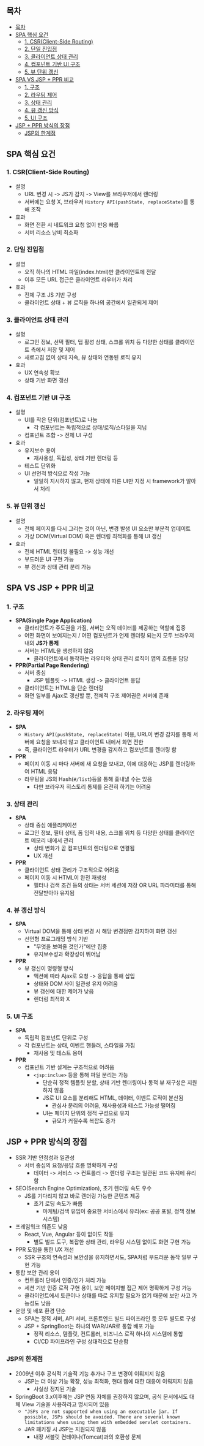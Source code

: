 ## 목차
- [목차](#목차)
- [SPA 핵심 요건](#spa-핵심-요건)
    - [1. CSR(Client-Side Routing)](#1-csrclient-side-routing)
    - [2. 단일 진입점](#2-단일-진입점)
    - [3. 클라이언트 상태 관리](#3-클라이언트-상태-관리)
    - [4. 컴포넌트 기반 UI 구조](#4-컴포넌트-기반-ui-구조)
    - [5. 뷰 단위 갱신](#5-뷰-단위-갱신)
- [SPA VS JSP + PPR 비교](#spa-vs-jsp--ppr-비교)
    - [1. 구조](#1-구조)
    - [2. 라우팅 제어](#2-라우팅-제어)
    - [3. 상태 관리](#3-상태-관리)
    - [4. 뷰 갱신 방식](#4-뷰-갱신-방식)
    - [5. UI 구조](#5-ui-구조)
- [JSP + PPR 방식의 장점](#jsp--ppr-방식의-장점)
    - [JSP의 한계점](#jsp의-한계점)
## SPA 핵심 요건
### 1. CSR(Client-Side Routing)
- 설명
    - URL 변경 시 -> JS가 감지 -> View를 브라우저에서 랜더링
    - 서버에는 요청 X, 브라우저 `History API(pushState, replaceState)`를 통해 조작
- 효과
    - 화면 전환 시 네트워크 요청 없이 반응 빠름
    - 서버 리소스 낭비 최소화
### 2. 단일 진입점
- 설명
    - 오직 하나의 HTML 파일(index.html)만 클라이언트에 전달
    - 이후 모든 URL 접근은 클라이언트 라우터가 처리
- 효과
    - 전체 구조 JS 기반 구성
    - 클라이언트 상태 + 뷰 로직을 하나의 공간에서 일관되게 제어
### 3. 클라이언트 상태 관리
- 설명
    - 로그인 정보, 선택 필터, 탭 활성 상태, 스크롤 위치 등 다양한 상태를 클라이언트 측에서 저장 및 제어
    - 새로고침 없이 상태 지속, 뷰 상태와 연동된 로직 유지
- 효과
    - UX 연속성 확보
    - 상태 기반 화면 갱신
### 4. 컴포넌트 기반 UI 구조
- 설명
    - UI를 작은 단위(컴포넌트)로 나눔
        - 각 컴포넌트는 독립적으로 상태/로직/스타일을 지님
    - 컴포넌트 조합 -> 전체 UI 구성
- 효과
    - 유지보수 용이
        - 재사용성, 독립성, 상태 기반 렌더링 등
    - 테스트 단위화
    - UI 선언적 방식으로 작성 가능
        - 일일히 지시하지 않고, 현재 상태에 따른 UI만 지정 시 framework가 알아서 처리
### 5. 뷰 단위 갱신
- 설명
    - 전체 페이지를 다시 그리는 것이 아닌, 변경 발생 UI 요소만 부분적 업데이트
    - 가상 DOM(Virtual DOM) 혹은 렌더링 최적화를 통해 UI 갱신
- 효과
    - 전체 HTML 렌더링 불필요 -> 성능 개선
    - 부드러운 UI 구현 가능
    - 뷰 갱신과 상태 관리 분리 가능
## SPA VS JSP + PPR 비교
### 1. 구조
- **SPA(Single Page Application)**
    - 클라리언트가 주도권을 가짐, 서버는 오직 데이터를 제공하는 역할에 집중
    - 어떤 화면이 보여지는지 / 어떤 컴포넌트가 언제 렌더링 되는지 모두 브라우저 내의 **JS가 통제**
    - 서버는 HTML을 생성하지 않음
        - 클라이언트에서 동작하는 라우터와 상태 관리 로직이 앱의 흐름을 담당
- **PPR(Partial Page Rendering)**
    - 서버 중심
        - JSP 템플릿 -> HTML 생성 -> 클라이언트 응답
    - 클라이언트는 HTML을 단순 렌더링
    - 화면 일부를 Ajax로 갱신할 뿐, 전체적 구조 제어권은 서버에 존재
### 2. 라우팅 제어
- **SPA**
    - `History API(pushState, replaceState)` 이용, URL이 변경 감지를 통해 서버에 요청을 보내지 않고 클라이언트 내에서 화면 전한
    - 즉, 클라이언트 라우터가 URL 변경을 감지하고 컴포넌트를 렌더링 함
- **PPR**
    - 페이지 이동 시 마다 서버에 새 요청을 보내고, 이에 대응하는 JSP를 렌더링하여 HTML 응답
    - 라우팅을 JS의 Hash(`#/list`)등을 통해 흉내낼 수는 있음
        - 다만 브라우저 히스토리 통제를 온전히 하기는 어려움
### 3. 상태 관리
- **SPA**
    - 상태 중심 애플리케이션
    - 로그인 정보, 필터 상태, 폼 입력 내용, 스크롤 위치 등 다양한 상태를 클라이언트 메모리 내에서 관리
        - 상태 변화가 곧 컴포넌트의 렌더링으로 연결됨
        - UX 개선
- **PPR**
    - 클라이언트 상태 관리가 구조적으로 어려움
    - 페이지 이동 시 HTML이 완전 재생성
        - 필터나 검색 조건 등의 상태는 서버 세션에 저장 OR URL 파라미터를 통해 전달받아야 유지됨
### 4. 뷰 갱신 방식
- **SPA**
    - Virtual DOM을 통해 상태 변경 시 해당 변경점만 감지하여 화면 갱신
    - 선언형 프로그래밍 방식 기반
        - "무엇을 보여줄 것인가"에만 집중
        - 유지보수성과 확장성이 뛰어남
- **PPR**
    - 뷰 갱신이 명령형 방식
        - 액션에 따라 Ajax로 요청 -> 응답을 통해 삽입
        - 상태와 DOM 사이 일관성 유지 어려움
        - 뷰 갱신에 대한 제어가 낮음
        - 렌더링 최적화 X
### 5. UI 구조
- **SPA**
    - 독립적 컴포넌트 단위로 구성
    - 각 컴포넌트는 상태, 이벤트 핸들러, 스타일을 가짐
        - 재사용 및 테스트 용이
- **PPR**
    - 컴포넌트 기반 설계는 구조적으로 어려움
        - `<jsp:inclue>` 등을 통해 파일 분리는 가능
            - 단순히 정적 템플릿 분할, 상태 기반 렌더링이나 동적 뷰 재구성은 지원하지 않음
            - JS로 UI 요소를 분리해도 HTML, 데이터, 이벤트 로직이 분산됨
                - 관심사 분리의 어려움, 재사용성과 테스트 가능성 떨어짐
            - UI는 페이지 단위의 정적 구성으로 유지
                - 규모가 커질수록 복잡도 증가

## JSP + PPR 방식의 장점
- SSR 기반 안정성과 일관성
    - 서버 중심의 요청/응답 흐름 명확하게 구성
        - 데이터 -> 서비스 -> 컨트롤러 -> 렌더링 구조는 일관된 코드 유지에 유리함
- SEO(Search Engine Optimization), 초기 렌더링 속도 우수
    - JS를 기다리지 않고 바로 렌더링 가능한 콘텐츠 제공
        - 초기 로딩 속도가 빠름
            - 마케팅/검색 유입이 중요한 서비스에서 유리(ex: 공공 포털, 정책 정보 시스템)
- 프레임워크 의존도 낮음
    - React, Vue, Angular 등이 없이도 작동
        - 별도 빌드 도구, 복잡한 상태 관리, 라우팅 시스템 없이도 화면 구현 가능
- PPR 도입을 통한 UX 개선
    - SSR 구조의 연속성과 보안성을 유지하면서도, SPA처럼 부드러운 동작 일부 구현 가능
- 통합 보안 관리 용이
    - 컨트롤러 단에서 인증/인가 처리 가능
    - 세션 기반 인증 로직 구현 용이, 보안 페이지별 접근 제어 명확하게 구성 가능
    - 클라이언트에서 토큰이나 상태를 따로 유지할 필요가 없기 때문에 보안 사고 가능성도 낮음
- 운영 및 배포 환경 단순
    - SPA는 정적 서버, API 서버, 프론트엔드 빌드 파이프라인 등 모두 별도로 구성
    - JSP + SpringBoot는 하나의 WAR/JAR로 통합 배포 가능
        - 정적 리소스, 템플릿, 컨트롤러, 비즈니스 로직 하나의 시스템에 통합 
        - CI/CD 파이프라인 구성 상대적으로 단순함


### JSP의 한계점
- 2009년 이후 공식적 기술적 기능 추가나 구조 변경이 이뤄지지 않음
    - JSP는 더 이상 기능 확장, 성능 최적화, 현대 웹에 대한 대응이 이뤄지지 않음
        - 사실상 정지된 기술
- SpringBoot 3.x이후에는 JSP 연동 자체를 권장하지 않으며, 공식 문서에서도 대체 View 기술을 사용하라고 명시되어 있음
    - `"JSPs are not supported when using an executable jar. If possible, JSPs should be avoided. There are several known limitations when using them with embedded servlet containers.`
    - JAR 패키징 시 JSP는 지원되지 않음
        - 내장 서블릿 컨테이나(Tomcat)과의 호환성 문제